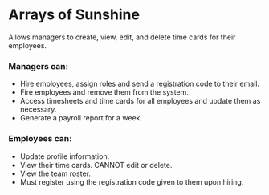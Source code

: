 # Arrays of Sunshine

Allows managers to create, view, edit, and delete time cards for their employees.

### Managers can:
- Hire employees, assign roles and send a registration code to their email.
- Fire employees and remove them from the system.
- Access timesheets and time cards for all employees and update them as necessary.
- Generate a payroll report for a week.

### Employees can:
- Update profile information.
- View their time cards. CANNOT edit or delete.
- View the team roster.
- Must register using the registration code given to them upon hiring.